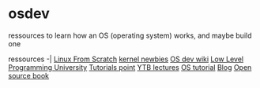 # osdev
ressources to learn how an OS (operating system) works, and maybe build one

ressources
-|
[Linux From Scratch](http://www.linuxfromscratch.org/)
[kernel newbies](https://kernelnewbies.org/)
[OS dev wiki](https://wiki.osdev.org/Main_Page)
[Low Level Programming University](https://github.com/gurugio/lowlevelprogramming-university)
[Tutorials point](http://www.tutorialspoint.com/operating_system/)
[YTB lectures](https://www.youtube.com/playlist?list=PLhwVAYxlh5dsX6aOfVMZXS8MwKwBmwVM6)
[OS tutorial](https://github.com/cfenollosa/os-tutorial)
[Blog](http://createyourownos.blogspot.com/)
[Open source book](https://github.com/tuhdo/os01)

